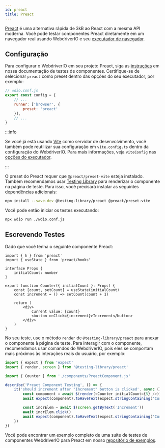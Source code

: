 ```yaml
---
id: preact
title: Preact
---
```


[Preact](https://preactjs.com/) é uma alternativa rápida de 3kB ao React com a mesma API moderna. Você pode testar componentes Preact diretamente em um navegador real usando WebdriverIO e seu [executador de navegador](/docs/runner#browser-runner).

## Configuração

Para configurar o WebdriverIO em seu projeto Preact, siga as [instruções](/docs/component-testing#set-up) em nossa documentação de testes de componentes. Certifique-se de selecionar `preact` como preset dentro das opções do seu executador, por exemplo:

```js
// wdio.conf.js
export const config = {
    // ...
    runner: ['browser', {
        preset: 'preact'
    }],
    // ...
}
```

:::info

Se você já está usando [Vite](https://vitejs.dev/) como servidor de desenvolvimento, você também pode reutilizar sua configuração em `vite.config.ts` dentro da configuração do WebdriverIO. Para mais informações, veja `viteConfig` nas [opções do executador](/docs/runner#runner-options).

:::

O preset do Preact requer que `@preact/preset-vite` esteja instalado. Também recomendamos usar [Testing Library](https://testing-library.com/) para renderizar o componente na página de teste. Para isso, você precisará instalar as seguintes dependências adicionais:

```sh npm2yarn
npm install --save-dev @testing-library/preact @preact/preset-vite
```

Você pode então iniciar os testes executando:

```sh
npx wdio run ./wdio.conf.js
```

## Escrevendo Testes

Dado que você tenha o seguinte componente Preact:

```tsx title="./components/Component.jsx"
import { h } from 'preact'
import { useState } from 'preact/hooks'

interface Props {
    initialCount: number
}

export function Counter({ initialCount }: Props) {
    const [count, setCount] = useState(initialCount)
    const increment = () => setCount(count + 1)

    return (
        <div>
            Current value: {count}
            <button onClick={increment}>Increment</button>
        </div>
    )
}

```

No seu teste, use o método `render` de `@testing-library/preact` para anexar o componente à página de teste. Para interagir com o componente, recomendamos usar comandos do WebdriverIO, pois eles se comportam mais próximos às interações reais do usuário, por exemplo:

```ts title="app.test.tsx"
import { expect } from 'expect'
import { render, screen } from '@testing-library/preact'

import { Counter } from './components/PreactComponent.js'

describe('Preact Component Testing', () => {
    it('should increment after "Increment" button is clicked', async () => {
        const component = await $(render(<Counter initialCount={5} />))
        await expect(component).toHaveText(expect.stringContaining('Current value: 5'))

        const incrElem = await $(screen.getByText('Increment'))
        await incrElem.click()
        await expect(component).toHaveText(expect.stringContaining('Current value: 6'))
    })
})
```

Você pode encontrar um exemplo completo de uma suíte de testes de componentes WebdriverIO para Preact em nosso [repositório de exemplos](https://github.com/webdriverio/component-testing-examples/tree/main/preact-typescript-vite).